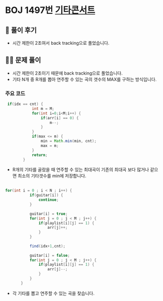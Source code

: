 # BOJ 1497번 [기타콘서트](https://www.acmicpc.net/problem/1497)

## 🌈 풀이 후기
* 시간 제한이 2초여서 back tracking으로 풀었습니다.

## 👩‍🏫 문제 풀이
* 시간 제한이 2초이기 때문에 back tracking으로 풀었습니다.
* 기타 N개 중 R개를 뽑아 연주할 수 있는 곡의 갯수의 MAX를 구하는 방식입니다.

### 주요 코드 
``` java
 if(idx == cnt) {
			int m = M;
			for(int i=0;i<M;i++) {
				if(arr[i] == 0) {
					m--;
				}
			}
			if(max <= m) {
				min = Math.min(min, cnt);
				max = m;
			}
			return;
		}
 ```
 * R개의 기타를 골랐을 때 연주할 수 있는 최대곡이 기존의 최대곡 보다 많거나 같으면 최소의 기타갯수를 min에 저장합니다.
 <br><br>


 ```java
for(int i = 0 ; i < N ; i++) {
			if(guitar[i]) {
				continue;
			}
			
			guitar[i] = true;
			for(int j = 0 ; j < M ; j++) {
				if(playlist[i][j] == 1) {
					arr[j]++;
				}
			}
			
			find(idx+1,cnt);
			
			guitar[i] = false;
			for(int j = 0 ; j < M ; j++) {
				if(playlist[i][j] == 1) {
					arr[j]--;
				}
			}
		}
 ```
 * 각 기타를 뽑고 연주할 수 있는 곡을 찾습니다.

 